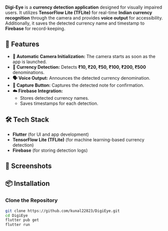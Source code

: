 
**Digi-Eye** is a **currency detection application** designed for visually impaired users. It utilizes **TensorFlow Lite (TFLite)** for real-time **Indian currency recognition** through the camera and provides **voice output** for accessibility. Additionally, it saves the detected currency name and timestamp to **Firebase** for record-keeping.  

## 🚀 Features  

- **📸 Automatic Camera Initialization:** The camera starts as soon as the app is launched.  
- **🎯 Currency Detection:** Detects **₹10, ₹20, ₹50, ₹100, ₹200, ₹500** denominations.  
- **🗣️ Voice Output:** Announces the detected currency denomination.  
- **🔹 Capture Button:** Captures the detected note for confirmation.  
- **☁️ Firebase Integration:**  
  - Stores detected currency names.  
  - Saves timestamps for each detection.  

## 🛠️ Tech Stack  

- **Flutter** (for UI and app development)  
- **TensorFlow Lite (TFLite)** (for machine learning-based currency detection)  
- **Firebase** (for storing detection logs)  

## 📸 Screenshots 

## 📦 Installation  

### Clone the Repository  
```sh
git clone https://github.com/kunal22823/DigiEye.git
cd DigiEye
flutter pub get
flutter run

